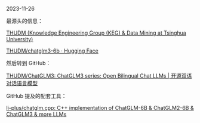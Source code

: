 
2023-11-26

最源头的信息：

[THUDM (Knowledge Engineering Group (KEG) & Data Mining at Tsinghua University)](https://huggingface.co/THUDM)

[THUDM/chatglm3-6b · Hugging Face](https://huggingface.co/THUDM/chatglm3-6b)

然后转到 GitHub：

[THUDM/ChatGLM3: ChatGLM3 series: Open Bilingual Chat LLMs | 开源双语对话语言模型](https://github.com/THUDM/ChatGLM3)

GitHub 提及的配套工具：

[li-plus/chatglm.cpp: C++ implementation of ChatGLM-6B & ChatGLM2-6B & ChatGLM3 & more LLMs](https://github.com/li-plus/chatglm.cpp)